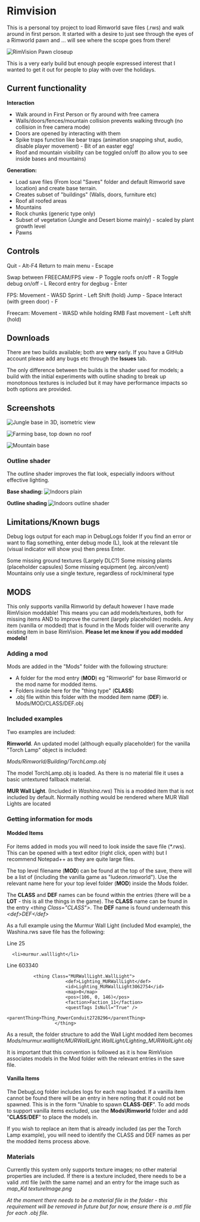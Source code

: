 # Rimvision
This is a personal toy project to load Rimworld save files (.rws) and walk around in first person. It started with a desire to just see through the eyes of a Rimworld pawn and ... will see where the scope goes from there!

![RimVision Pawn closeup](https://github.com/MickWPM/RimVision-Public/blob/main/Images/RimVision.png)

This is a very early build but enough people expressed interest that I wanted to get it out for people to play with over the holidays.

## Current functionality
**Interaction**
- Walk around in First Person or fly around with free camera
- Walls/doors/fences/mountain collision prevents walking through (no collision in free camera mode)
- Doors are opened by interacting with them
- Spike traps function like bear traps (animation snapping shut, audio, disable player movement) - Bit of an easter egg!
- Roof and mountain visibility can be toggled on/off (to allow you to see inside bases and mountains)


**Generation:**
- Load save files (From local "Saves" folder and default Rimworld save location) and create base terrain. 
- Creates subset of "buildings" (Walls, doors, furniture etc)
- Roof all roofed areas
- Mountains
- Rock chunks (generic type only)
- Subset of vegetation (Jungle and Desert biome mainly) - scaled by plant growth level
- Pawns

## Controls
 
Quit - Alt-F4
Return to main menu - Escape

Swap between FREECAM/FPS view - P
Toggle roofs on/off - R
Toggle debug on/off - L
Record entry for degbug - Enter

FPS:
Movement - WASD
Sprint - Left Shift (hold)
Jump - Space
Interact (with green door) - F

Freecam:
Movement - WASD while holding RMB
Fast movement - Left shift (hold)

## Downloads
There are two builds available; both are **very** early. If you have a GitHub account please add any bugs etc through the **Issues** tab.

The only difference between the builds is the shader used for models; a build with the initial experiments with outline shading to break up monotonous textures is included but it may have performance impacts so both options are provided.

## Screenshots

![Jungle base in 3D, isometric view](https://github.com/MickWPM/RimVision-Public/blob/main/Images/JungleBase.png)

![Farming base, top down no roof](https://github.com/MickWPM/RimVision-Public/blob/main/Images/FarmingBase.png)

![Mountain base](https://github.com/MickWPM/RimVision-Public/blob/main/Images/MountainBase.png)



### Outline shader 
The outline shader improves the flat look, especially indoors without effective lighting. 

**Base shading:**
![Indoors plain](https://github.com/MickWPM/RimVision-Public/blob/main/Images/Indoors.png)

**Outline shading**
![Indoors outline shader](https://github.com/MickWPM/RimVision-Public/blob/main/Images/IndoorsOutlines.png)



## Limitations/Known bugs
Debug logs output for each map in DebugLogs folder
If you find an error or want to flag something, enter debug mode (L), look at the relevant tile (visual indicator will show you) then press Enter.

Some missing ground textures (Largely DLC?)
Some missing plants (placeholder capsules)
Some missing equipment (eg. aircon/vent)
Mountains only use a single texture, regardless of rock/mineral type


## MODS

This only supports vanilla Rimworld by default however I have made RimVision moddable! This means you can add models/textures, both for missing items AND to improve the current (largely placeholder) models. Any item (vanilla or modded) that is found in the Mods folder will overwrite any existing item in base RimVision. **Please let me know if you add modded models!**

### Adding a mod
Mods are added in the "Mods" folder with the following structure:
- A folder for the mod entry (**MOD**) eg "Rimworld" for base Rimworld or the mod name for modded items.
- Folders inside here for the "thing type" (**CLASS**)
- .obj file within this folder with the modded item name (**DEF**)
ie.
Mods/MOD/CLASS/DEF.obj


### Included examples
Two examples are included:

**Rimworld**. An updated model (although equally placeholder) for the vanilla "Torch Lamp" object is included:

*Mods/Rimworld/Building/TorchLamp.obj*

The model TorchLamp.obj is loaded. As there is no material file it uses a basic untextured fallback material.

**MUR Wall Light**. (Included in _Washina.rws_) This is a modded item that is not included by default. Normally nothing would be rendered where MUR Wall Lights are located


### Getting information for mods

#### Modded Items
For items added in mods you will need to look inside the save file (\*.rws). This can be opened with a text editor (right click, open with) but I recommend Notepad++ as they are quite large files.

The top level filename (**MOD**) can be found at the top of the save, there will be a list of <modIds> (including the vanilla game as "ludeon.rimworld"). Use the relevant name here for your top level folder (**MOD**) inside the Mods folder. 
  
The **CLASS** and **DEF** names can be found within the <things> entries (there will be a **LOT** - this is all the things in the game). The **CLASS** name can be found in the entry _\<thing Class="CLASS"\>_. The **DEF** name is found underneath this _\<def\>DEF\</def\>_
  
As a full example using the Murmur Wall Light (included Mod example), the Washina.rws save file has the following:
  
  Line 25
```
  <li>murmur.walllight</li>
```
  
  Line 603340
  ```
            <thing Class="MURWallLight.WallLight">
						<def>Lighting_MURWallLight</def>
						<id>Lighting_MURWallLight3062754</id>
						<map>0</map>
						<pos>(106, 0, 146)</pos>
						<faction>Faction_11</faction>
						<questTags IsNull="True" />
						<parentThing>Thing_PowerConduit2728296</parentThing>
					</thing>
  ```

  As a result, the folder structure to add the Wall Light modded item becomes _Mods/murmur.walllight/MURWallLight.WallLight/Lighting_MURWallLight.obj_
  
  It is important that this convention is followed as it is how RimVision associates models in the Mod folder with the relevant entries in the save file.


#### Vanilla Items
The DebugLog folder includes logs for each map loaded. If a vanilla item cannot be found there will be an entry in here noting that it could not be spawned. This is in the form "Unable to spawn **CLASS**-**DEF**". To add mods to support vanilla items excluded, use the **Mods\Rimworld** folder and add "**CLASS**/**DEF**" to place the models in.

If you wish to replace an item that is already included (as per the Torch Lamp example), you will need to identify the CLASS and DEF names as per the modded items process above.

  ### Materials
  
  Currently this system only supports texture images; no other material properties are included. If there is a texture included, there needs to be a valid .mtl file (with the same name) and an entry for the image such as _map_Kd textureImage.png_
  
  _At the moment there needs to be a material file in the folder - this requirement will be removed in future but for now, ensure there is a .mtl file for each .obj file._
  
